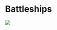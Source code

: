 # Battleships

![](https://sneddonlewis-videos.s3.eu-west-2.amazonaws.com/battleships_screenshot.png)
